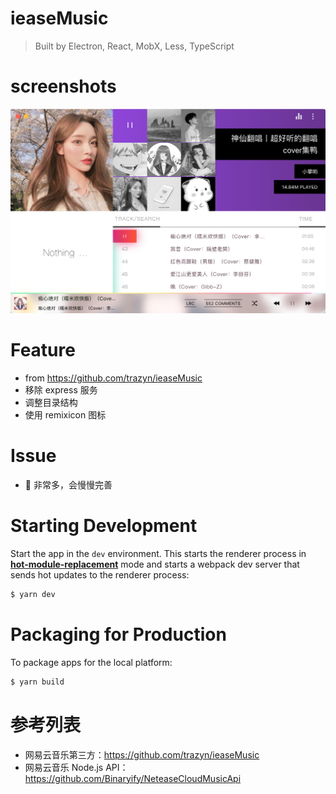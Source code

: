 # ieaseMusic

> Built by Electron, React, MobX, Less, TypeScript

# screenshots

![PREVIEW](./screenshots/player.png)

# Feature

-   from https://github.com/trazyn/ieaseMusic
-   移除 express 服务
-   调整目录结构
-   使用 remixicon 图标

# Issue

-   🐛 非常多，会慢慢完善

# Starting Development

Start the app in the `dev` environment. This starts the renderer process in [**hot-module-replacement**](https://webpack.js.org/guides/hmr-react/) mode and starts a webpack dev server that sends hot updates to the renderer process:

```bash
$ yarn dev
```

# Packaging for Production

To package apps for the local platform:

```bash
$ yarn build
```

# 参考列表

-   网易云音乐第三方：https://github.com/trazyn/ieaseMusic
-   网易云音乐 Node.js API：https://github.com/Binaryify/NeteaseCloudMusicApi
